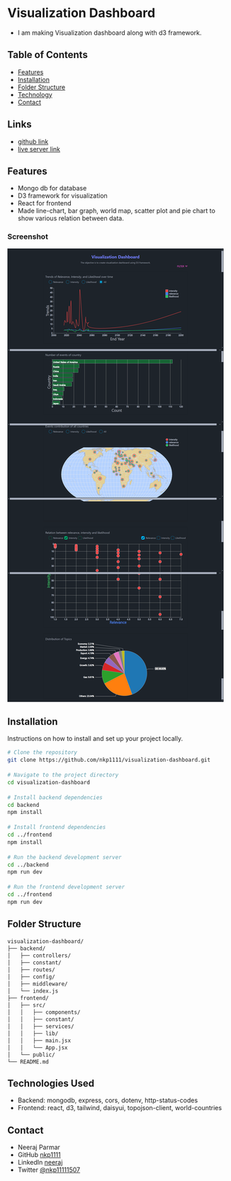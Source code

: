 # Visualization Dashboard

- I am making Visualization dashboard along with d3 framework.

## Table of Contents

- [Features](#features)
- [Installation](#installation)
- [Folder Structure](#folder-structure)
- [Technology](#technologies-used)
- [Contact](#contact)

## Links

- [github link](https://github.com/nkp1111/visualization-dashboard)
- [live server link](https://visualization-dashboard-client-tawny.vercel.app/)

## Features

- Mongo db for database
- D3 framework for visualization
- React for frontend
- Made line-chart, bar graph, world map, scatter plot and pie chart to show various relation between data.

### Screenshot

![screenshot](./frontend/src/assets/screencapture-localhost-5173-2024-06-22-18_02_08.png)

## Installation

Instructions on how to install and set up your project locally.

```bash
# Clone the repository
git clone https://github.com/nkp1111/visualization-dashboard.git

# Navigate to the project directory
cd visualization-dashboard

# Install backend dependencies
cd backend
npm install

# Install frontend dependencies
cd ../frontend
npm install

# Run the backend development server
cd ../backend
npm run dev

# Run the frontend development server
cd ../frontend
npm run dev
```

## Folder Structure

```
visualization-dashboard/
├── backend/
│   ├── controllers/
│   ├── constant/
│   ├── routes/
│   ├── config/
│   ├── middleware/
│   └── index.js
├── frontend/
│   ├── src/
│   │   ├── components/
│   │   ├── constant/
│   │   ├── services/
│   │   ├── lib/
│   │   ├── main.jsx
│   │   └── App.jsx
│   └── public/
└── README.md

```

## Technologies Used

- Backend: mongodb, express, cors, dotenv, http-status-codes
- Frontend: react, d3, tailwind, daisyui, topojson-client, world-countries

## Contact

- Neeraj Parmar
- GitHub [nkp1111](https://github.com/nkp1111)
- LinkedIn [neeraj](https://www.linkedin.com/in/neeraj-parmar-058591244/)
- Twitter [@nkp11111507](https://twitter.com/@nkp11111507)
